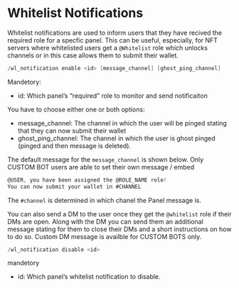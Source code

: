 # Whitelist Notifications

Whitelist notifications are used to inform users that they have recived the required role for a specfic panel. This can be useful, especially, for NFT servers where whitelisted users get a `@Whitelist` role which unlocks channels or in this case allows them to submit their wallet. 

```go
/wl_notification enable <id> [message_channel] [ghost_ping_channel]
```

Mandetory:

- id: Which panel’s “required” role to monitor and send notificaiton

You have to choose either one or both options:

- message_channel: The channel in which the user will be pinged stating that they can now submit their wallet
- ghost_ping_channel: The channel in which the user is ghost pinged (pinged and then message is deleted).

The default message for the `message_channel` is shown below. Only CUSTOM BOT users are able to set their own message / embed

```go
@USER, you have been assigned the @ROLE_NAME role! 
You can now submit your wallet in #CHANNEL
```

The `#channel` is determined in which chanel the Panel message is. 

You can also send a DM to the user once they get the `@whitelist` role if their DMs are open. Along with the DM you can send them an additional message stating for them to close their DMs and a short instructions on how to do so. Custom DM message is availble for CUSTOM BOTS only.

```go
/wl_notification disable <id>
```

mandetory

- id: Which panel’s whitelist notification to disable.

